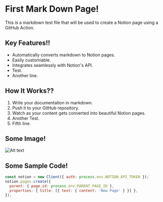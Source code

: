 # First Mark Down Page!

This is a markdown test file that will be used to create a Notion page using a GitHub Action.

## Key Features!!
- Automatically converts markdown to Notion pages.
- Easily customiable.
- Integrates seamlessly with Notion's API.
- Test.
- Another line.

## How It Works??
1. Write your documentation in markdown.
2. Push it to your GitHub repository.
3. Watch as your content gets converted into beautiful Notion pages.
4. Another Test.
5. Fifth line.

## Some Image!
![Alt text](https://github.blog/wp-content/uploads/2023/01/1200x640-2.png "a sample image title")


## Some Sample Code!
```javascript
const notion = new Client({ auth: process.env.NOTION_API_TOKEN });
notion.pages.create({
  parent: { page_id: process.env.PARENT_PAGE_ID },
  properties: { title: [{ text: { content: 'New Page' } }] },
});
